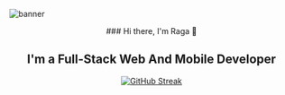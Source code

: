 ![banner](https://www.historyhit.com/app/uploads/fly-images/5156639/Kanyakumari-788x537.jpg)
<div id="header" align="center">
### Hi there, I'm Raga 👋

## I'm a Full-Stack Web And Mobile Developer 
[![GitHub Streak](https://github-readme-streak-stats.herokuapp.com/?user=DenverCoder1)](https://git.io/streak-stats)
</div>

<!--
**JaiRaga/JaiRaga** is a ✨ _special_ ✨ repository because its `README.md` (this file) appears on your GitHub profile.

Here are some ideas to get you started:

- 🔭 I’m currently working on ...
- 🌱 I’m currently learning ...
- 👯 I’m looking to collaborate on ...
- 🤔 I’m looking for help with ...
- 💬 Ask me about ...
- 📫 How to reach me: ...
- 😄 Pronouns: ...
- ⚡ Fun fact: ...
-->
